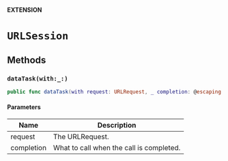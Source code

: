 **EXTENSION**

# `URLSession`

## Methods
### `dataTask(with:_:)`

```swift
public func dataTask(with request: URLRequest, _ completion: @escaping (AnalyticsResult) -> Void) -> URLSessionableDataTask
```

#### Parameters

| Name | Description |
| ---- | ----------- |
| request | The URLRequest. |
| completion | What to call when the call is completed. |